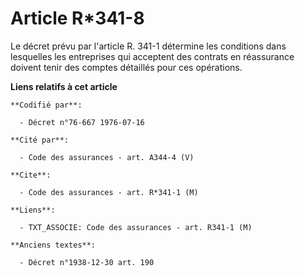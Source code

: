 # Article R*341-8

Le décret prévu par l'article R. 341-1 détermine les conditions dans lesquelles les entreprises qui acceptent des contrats en
réassurance doivent tenir des comptes détaillés pour ces opérations.

**Liens relatifs à cet article**

	**Codifié par**:

	  - Décret n°76-667 1976-07-16

	**Cité par**:

	  - Code des assurances - art. A344-4 (V)

	**Cite**:

	  - Code des assurances - art. R*341-1 (M)

	**Liens**:

	  - TXT_ASSOCIE: Code des assurances - art. R341-1 (M)

	**Anciens textes**:

	  - Décret n°1938-12-30 art. 190
